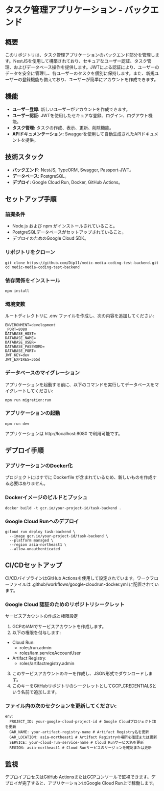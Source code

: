 # タスク管理アプリケーション - バックエンド

## 概要

このリポジトリは、タスク管理アプリケーションのバックエンド部分を管理します。NestJSを使用して構築されており、セキュアなユーザー認証、タスク管理、およびデータベース操作を提供します。JWTによる認証により、ユーザーのデータを安全に管理し、各ユーザーのタスクを個別に保持します。また、新規ユーザーの登録機能も備えており、ユーザーが簡単にアカウントを作成できます。

## 機能

- **ユーザー登録:** 新しいユーザーがアカウントを作成できます。
- **ユーザー認証:** JWTを使用したセキュアな登録、ログイン、ログアウト機能。
- **タスク管理:** タスクの作成、表示、更新、削除機能。
- **APIドキュメンテーション:** Swaggerを使用して自動生成されたAPIドキュメントを提供。

## 技術スタック

- **バックエンド:** NestJS, TypeORM, Swagger, Passport-JWT。
- **データベース:** PostgreSQL。
- **デプロイ:** Google Cloud Run, Docker, GitHub Actions。

## セットアップ手順

### 前提条件

- Node.js および npm がインストールされていること。
- PostgreSQLデータベースがセットアップされていること。
- デプロイのためのGoogle Cloud SDK。

### リポジトリをクローン

```
git clone https://github.com/Dip11/medic-media-coding-test-backend.git
cd medic-media-coding-test-backend
```

### 依存関係をインストール

```
npm install
```


### 環境変数

ルートディレクトリに .env ファイルを作成し、次の内容を追加してください:

```
ENVIRONMENT=development
_PORT=8080
DATABASE_HOST=
DATABASE_NAME=
DATABASE_USER=
DATABASE_PASSWORD=
DATABASE_PORT=
JWT_KEY=dev
JWT_EXPIRES=365d
```

### データベースのマイグレーション

アプリケーションを起動する前に、以下のコマンドを実行してデータベースをマイグレートしてください:

```
npm run migration:run
```

### アプリケーションの起動
```
npm run dev
```

アプリケーションは http://localhost:8080 で利用可能です。

## デプロイ手順

### アプリケーションのDocker化
プロジェクトにはすでに Dockerfile が含まれているため、新しいものを作成する必要はありません。

### Dockerイメージのビルドとプッシュ
```
docker build -t gcr.io/your-project-id/task-backend .
```

### Google Cloud Runへのデプロイ
```
gcloud run deploy task-backend \
  --image gcr.io/your-project-id/task-backend \
  --platform managed \
  --region asia-northeast1 \
  --allow-unauthenticated
```

## CI/CDセットアップ

CI/CDパイプラインはGitHub Actionsを使用して設定されています。ワークフローファイルは .github/workflows/google-cloudrun-docker.yml に配置されています。

### Google Cloud 認証のためのリポジトリシークレット
サービスアカウントの作成と権限設定
1. GCPのIAMでサービスアカウントを作成します。
2. 以下の権限を付与します:
* Cloud Run:
  - roles/run.admin
  - roles/iam.serviceAccountUser
* Artifact Registry:
  - roles/artifactregistry.admin

3. このサービスアカウントのキーを作成し、JSON形式でダウンロードします。
4. このキーをGitHubリポジトリのシークレットとしてGCP_CREDENTIALSという名前で追加します。

### ファイル内の次のセクションを更新してください:
```
env:
  PROJECT_ID: your-google-cloud-project-id # Google CloudプロジェクトIDを更新
  GAR_NAME: your-artifact-registry-name # Artifact Registry名を更新
  GAR_LOCATION: asia-northeast1 # Artifact Registryの場所を確認または更新
  SERVICE: your-cloud-run-service-name # Cloud Runサービス名を更新
  REGION: asia-northeast1 # Cloud Runサービスのリージョンを確認または更新
```

## 監視
デプロイプロセスはGitHub ActionsまたはGCPコンソールで監視できます。デプロイが完了すると、アプリケーションはGoogle Cloud Run上で稼働します。


